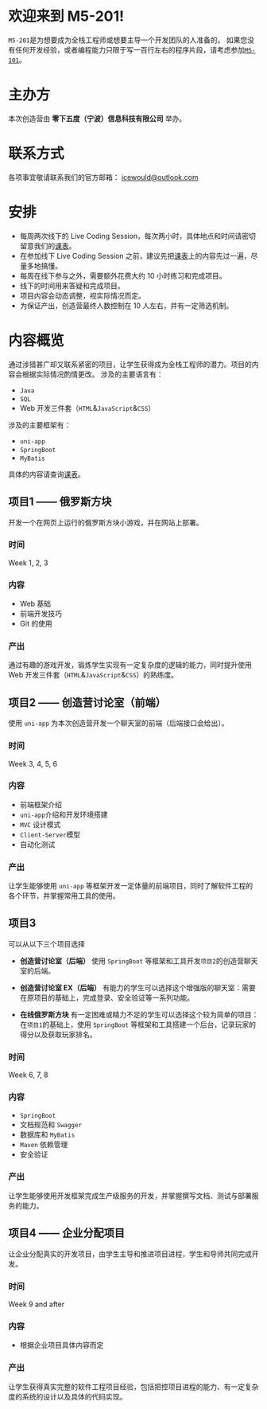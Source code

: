 # 欢迎来到 M5-201!
`M5-201`是为想要成为全栈工程师或想要主导一个开发团队的人准备的。
如果您没有任何开发经验，或者编程能力只限于写一百行左右的程序片段，请考虑参加[`M5-101`](https://paulcccccch.github.io/m5-101)。

# 主办方
本次创造营由 **零下五度（宁波）信息科技有限公司** 举办。

# 联系方式
各项事宜敬请联系我们的官方邮箱： icewould@outlook.com


# 安排
- 每周两次线下的 Live Coding Session，每次两小时，具体地点和时间请密切留意我们的[课表](./schedule)。
- 在参加线下 Live Coding Session 之前，建议先把[课表](./schedule)上的内容先过一遍，尽量多地搞懂。
- 每周在线下参与之外，需要额外花费大约 10 小时练习和完成项目。
- 线下的时间用来答疑和完成项目。
- 项目内容会动态调整，视实际情况而定。
- 为保证产出，创造营最终人数控制在 10 人左右，并有一定筛选机制。

# 内容概览
通过涉猎甚广却又联系紧密的项目，让学生获得成为全栈工程师的潜力。项目的内容会根据实际情况酌情更改。
涉及的主要语言有：

- `Java`  
- `SQL`
- Web 开发三件套（`HTML`&`JavaScript`&`CSS`）

涉及的主要框架有：  

- `uni-app`
- `SpringBoot`
- `MyBatis`

具体的内容请查询[课表](./schedule)。

## 项目1 —— 俄罗斯方块
开发一个在网页上运行的俄罗斯方块小游戏，并在网站上部署。  

### 时间
Week 1, 2, 3

### 内容
- Web 基础
- 前端开发技巧
- Git 的使用

### 产出
通过有趣的游戏开发，锻炼学生实现有一定复杂度的逻辑的能力，同时提升使用 Web 开发三件套（`HTML`&`JavaScript`&`CSS`）的熟练度。

## 项目2 —— 创造营讨论室（前端）
使用 `uni-app` 为本次创造营开发一个聊天室的前端（后端接口会给出）。  

### 时间
Week 3, 4, 5, 6

### 内容
- 前端框架介绍
- `uni-app`介绍和开发环境搭建
- `MVC` 设计模式
- `Client-Server`模型
- 自动化测试

### 产出
让学生能够使用 `uni-app` 等框架开发一定体量的前端项目，同时了解软件工程的各个环节，并掌握常用工具的使用。

## 项目3 
可以从以下三个项目选择

- **创造营讨论室（后端）**
使用 `SpringBoot` 等框架和工具开发`项目2`的创造营聊天室的后端。

- **创造营讨论室 EX（后端）**
有能力的学生可以选择这个增强版的聊天室：需要在原项目的基础上，完成登录、安全验证等一系列功能。

- **在线俄罗斯方块**
有一定困难或精力不足的学生可以选择这个较为简单的项目：在`项目1`的基础上，使用 `SpringBoot` 等框架和工具搭建一个后台，记录玩家的得分以及获取玩家排名。  

### 时间
Week 6, 7, 8

### 内容
- `SpringBoot`
- 文档规范和 `Swagger`
- 数据库和 `MyBatis`
- `Maven` 依赖管理
- 安全验证

### 产出
让学生能够使用开发框架完成生产级服务的开发，并掌握撰写文档、测试与部署服务的能力。

## 项目4 —— 企业分配项目
让企业分配真实的开发项目，由学生主导和推进项目进程，学生和导师共同完成开发。  

### 时间
Week 9 and after

### 内容
- 根据企业项目具体内容而定

### 产出
让学生获得真实完整的软件工程项目经验，包括把控项目进程的能力、有一定复杂度的系统的设计以及具体的代码实现。
